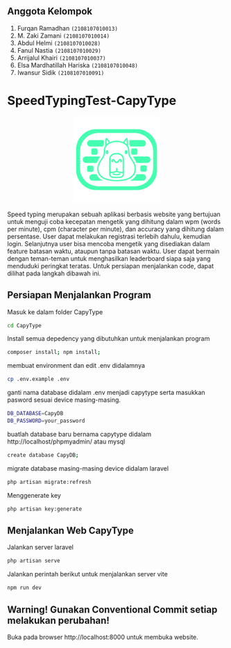 ## Anggota Kelompok

1. Furqan Ramadhan `(2108107010013)`
2. M. Zaki Zamani `(2108107010014)`
3. Abdul Helmi `(2108107010028)`
4. Fanul Nastia `(2108107010029)`
5. Arrijalul Khairi `(2108107010037)`
6. Elsa Mardhatillah Hariska `(2108107010048)`
7. Iwansur Sidik `(2108107010091)`

# SpeedTypingTest-CapyType

<div style="text-align: center;">
  <img src="CapyType/public/assets/img/logocapy.png" alt="Logo" width="200" height="200">
</div>

Speed typing merupakan sebuah aplikasi berbasis website yang bertujuan untuk menguji coba kecepatan mengetik yang dihitung dalam wpm (words per minute), cpm (character per minute), dan accuracy yang dihitung dalam persentase. User dapat melakukan registrasi terlebih dahulu, kemudian login. Selanjutnya user bisa mencoba mengetik yang disediakan dalam feature batasan waktu, ataupun tanpa batasan waktu. User dapat bermain dengan teman-teman untuk menghasilkan leaderboard siapa saja yang menduduki peringkat teratas. Untuk persiapan menjalankan code, dapat dilihat pada langkah dibawah ini.

## Persiapan Menjalankan Program

Masuk ke dalam folder CapyType

```bash
cd CapyType
```

Install semua depedency yang dibutuhkan untuk menjalankan program

```bash
composer install; npm install;
```

membuat environment dan edit .env didalamnya

```bash
cp .env.example .env
```

ganti nama database didalam .env menjadi capytype serta masukkan pasword sesuai device masing-masing.

```bash
DB_DATABASE=CapyDB
DB_PASSWORD=your_password
```

buatlah database baru bernama capytype didalam http://localhost/phpmyadmin/ atau mysql

```bash
create database CapyDB;
```

migrate database masing-masing device didalam laravel

```bash
php artisan migrate:refresh
```

Menggenerate key

```bash
php artisan key:generate
```

## Menjalankan Web CapyType

Jalankan server laravel

```bash
php artisan serve
```

Jalankan perintah berikut untuk menjalankan server vite

```bash
npm run dev
```

## Warning! Gunakan Conventional Commit setiap melakukan perubahan!

Buka pada browser http://localhost:8000 untuk membuka website.
